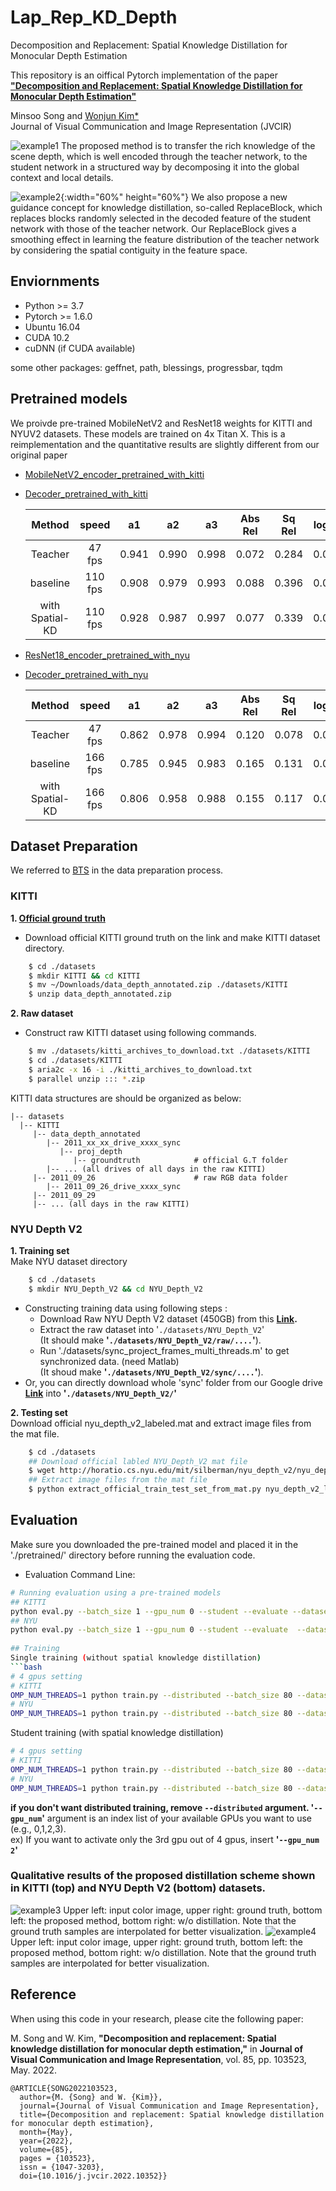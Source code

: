 # Lap_Rep_KD_Depth
Decomposition and Replacement: Spatial Knowledge Distillation for Monocular Depth Estimation

This repository is an oiffical Pytorch implementation of the paper [**"Decomposition and Replacement: Spatial Knowledge Distillation for Monocular Depth Estimation"**](https://www.sciencedirect.com/science/article/abs/pii/S1047320322000669)

Minsoo Song and [Wonjun Kim*](https://sites.google.com/view/dcvl)  
Journal of Visual Communication and Image Representation (JVCIR)

![example1](./examples/model_description.jpg)
The proposed method is to transfer the rich knowledge of the scene depth, which is well encoded through the teacher network, to the student network in a structured way by decomposing it into the global context and local details.

![example2](./examples/replaceblock_description.jpg){:width="60%" height="60%"}
We also propose a new guidance concept for knowledge distillation, so-called ReplaceBlock, which replaces blocks randomly selected in the decoded feature of the student network with those of the teacher network. Our ReplaceBlock gives a smoothing effect in learning the feature distribution of the teacher network by considering the spatial contiguity in the feature space.

## Enviornments

* Python >= 3.7
* Pytorch >= 1.6.0
* Ubuntu 16.04
* CUDA 10.2
* cuDNN (if CUDA available)

some other packages: geffnet, path, blessings, progressbar, tqdm

## Pretrained models
We proivde pre-trained MobileNetV2 and ResNet18 weights for KITTI and NYUV2 datasets. These models are trained on 4x Titan X. This is a reimplementation and the quantitative results are slightly different from our original paper
* [MobileNetV2_encoder_pretrained_with_kitti](https://1drv.ms/u/s!An562j_-CwpPgjWOAYq9lJc-QBdt?e=GuLfOI)
* [Decoder_pretrained_with_kitti](https://1drv.ms/u/s!An562j_-CwpPgjPyqk-_WOq6nx-X?e=HmH8cV)

   |Method          | speed  |  a1   |  a2   |  a3   | Abs Rel | Sq Rel | log10 | RMSE  | RMSE log |
   | :---:          | :---:  | :---: | :---: | :---: | :-----: | :----: | :---: | :---: | :------: |
   |Teacher         | 47 fps  | 0.941 | 0.990 | 0.998 |  0.072  | 0.284  | 0.030 | 2.760 |  0.109   |
   |baseline        | 110 fps | 0.908 | 0.979 | 0.993 |  0.088  | 0.396  | 0.038 | 3.294 |  0.135   |
   |with Spatial-KD | 110 fps | 0.928 | 0.987 | 0.997 |  0.077  | 0.339  | 0.033 | 3.084 |  0.118   |

* [ResNet18_encoder_pretrained_with_nyu](https://1drv.ms/u/s!An562j_-CwpPgjTGiOynIUxLpcoc?e=FS0164)
* [Decoder_pretrained_with_nyu](https://1drv.ms/u/s!An562j_-CwpPgjKEfNNaw4s4LZsw?e=zP2b0b)

   |Method          | speed  |  a1   |  a2   |  a3   | Abs Rel | Sq Rel | log10 | RMSE  | RMSE log |
   | :---:          | :---:  | :---: | :---: | :---: | :-----: | :----: | :---: | :---: | :------: |
   |Teacher         | 47 fps  | 0.862 | 0.978 | 0.994 |  0.120  | 0.078  | 0.050 | 0.431 |  0.151   |
   |baseline        | 166 fps | 0.785 | 0.945 | 0.983 |  0.165  | 0.131  | 0.068 | 0.533 |  0.193   |
   |with Spatial-KD | 166 fps | 0.806 | 0.958 | 0.988 |  0.155  | 0.117  | 0.063 | 0.500 |  0.185   |

## Dataset Preparation
We referred to [BTS](https://github.com/cogaplex-bts/bts) in the data preparation process.

### KITTI
**1. [Official ground truth](http://www.cvlibs.net/download.php?file=data_depth_annotated.zip)**  
   * Download official KITTI ground truth on the link and make KITTI dataset directory.
```bash
    $ cd ./datasets
    $ mkdir KITTI && cd KITTI
    $ mv ~/Downloads/data_depth_annotated.zip ./datasets/KITTI
    $ unzip data_depth_annotated.zip
```
**2. Raw dataset**  
   * Construct raw KITTI dataset using following commands.
```bash
    $ mv ./datasets/kitti_archives_to_download.txt ./datasets/KITTI
    $ cd ./datasets/KITTI
    $ aria2c -x 16 -i ./kitti_archives_to_download.txt
    $ parallel unzip ::: *.zip
```
KITTI data structures are should be organized as below:                           

    |-- datasets
      |-- KITTI
         |-- data_depth_annotated  
            |-- 2011_xx_xx_drive_xxxx_sync
               |-- proj_depth  
                  |-- groundtruth            # official G.T folder
            |-- ... (all drives of all days in the raw KITTI)  
         |-- 2011_09_26                      # raw RGB data folder  
            |-- 2011_09_26_drive_xxxx_sync
         |-- 2011_09_29
         |-- ... (all days in the raw KITTI)
         
 ### NYU Depth V2
**1. Training set**  
    Make NYU dataset directory
```bash
    $ cd ./datasets
    $ mkdir NYU_Depth_V2 && cd NYU_Depth_V2
```
* Constructing training data using following steps :
    * Download Raw NYU Depth V2 dataset (450GB) from this **[Link](http://horatio.cs.nyu.edu/mit/silberman/nyu_depth_v2/nyu_depth_v2_raw.zip).**  
    * Extract the raw dataset into '`./datasets/NYU_Depth_V2`'  
    (It should make **'`./datasets/NYU_Depth_V2/raw/....`'**).  
    * Run './datasets/sync_project_frames_multi_threads.m' to get synchronized data. (need Matlab)  
    (It shoud make **'`./datasets/NYU_Depth_V2/sync/....`'**).  
* Or, you can directly download whole 'sync' folder from our Google drive **[Link](https://drive.google.com/file/d/106oW6C7dfLHQYCNXZw9pn9q61ewNIZV1/view?usp=sharing)** into **'`./datasets/NYU_Depth_V2/`'**

**2. Testing set**  
    Download official nyu_depth_v2_labeled.mat and extract image files from the mat file.
```bash
    $ cd ./datasets
    ## Download official labled NYU_Depth_V2 mat file
    $ wget http://horatio.cs.nyu.edu/mit/silberman/nyu_depth_v2/nyu_depth_v2_labeled.mat
    ## Extract image files from the mat file
    $ python extract_official_train_test_set_from_mat.py nyu_depth_v2_labeled.mat splits.mat ./NYU_Depth_V2/official_splits/
```        

## Evaluation
Make sure you downloaded the pre-trained model and placed it in the './pretrained/' directory before running the evaluation code.
* Evaluation Command Line:
```bash
# Running evaluation using a pre-trained models
## KITTI
python eval.py --batch_size 1 --gpu_num 0 --student --evaluate --dataset KITTI --model MobileNetV2 --data_path      /your/workspace/KITTI/ --model_dir ./MobileNet_encoder_pretrained_KITTI.pkl --decoder_dir ./decoder_pretrained_KITTI.pkl
## NYU
python eval.py --batch_size 1 --gpu_num 0 --student --evaluate  --dataset NYU --model ResNet18 --data_path /your/workspace/NYU_Depth_V2/official_splits/test --model_dir ./ResNet18_encoder_pretrained_NYU.pkl --decoder_dir ./decoder_pretrained_NYU.pkl
    
## Training
Single training (without spatial knowledge distillation)
```bash
# 4 gpus setting
# KITTI
OMP_NUM_THREADS=1 python train.py --distributed --batch_size 80 --dataset KITTI --data_path /your/workspace/KITTI --mode Single_training --epochs 50 --model MobileNetV2 --gpu_num 0,1,2,3
# NYU
OMP_NUM_THREADS=1 python train.py --distributed --batch_size 80 --dataset NYU --data_path /your/workspace/NYU_Depth_V2/sync --mode Single_training --epochs 50 --model MobileNetV2 --gpu_num 0,1,2,3
```

Student training (with spatial knowledge distillation)
```bash
# 4 gpus setting
# KITTI
OMP_NUM_THREADS=1 python train.py --distributed --batch_size 80 --dataset KITTI --data_path /your/workspace/KITTI --model_encoder_dir ./ResNext_single_best_encoder.pkl --model_decoder_dir ./ResNext_single_best_decoder.pkl --mode Student_training --epochs 50 --T_model ResNext101 --model MobileNetV2 --gpu_num 0,1,2,3
# NYU
OMP_NUM_THREADS=1 python train.py --distributed --batch_size 80 --dataset NYU --data_path /your/workspace/NYU_Depth_V2/sync --model_encoder_dir ./ResNext_single_best_encoder.pkl --model_decoder_dir ./ResNext_single_best_decoder.pkl --mode Student_training --epochs 50 --T_model ResNext101 --model MobileNetV2 --gpu_num 0,1,2,3
```
**if you don't want distributed training, remove `--distributed` argument.
  '`--gpu_num`'** argument is an index list of your available GPUs you want to use (e.g., 0,1,2,3).  
  ex) If you want to activate only the 3rd gpu out of 4 gpus, insert **'`--gpu_num 2`'**

### Qualitative results of the proposed distillation scheme shown in KITTI (top) and NYU Depth V2 (bottom) datasets.
![example3](./examples/fig1.jpg)
Upper left: input color image, upper right: ground truth, bottom left: the proposed method, bottom right: w/o distillation. Note that the ground truth samples are interpolated for better visualization. 
![example4](./examples/fig2.jpg)
Upper left: input color image, upper right: ground truth, bottom left: the proposed method, bottom right: w/o distillation. Note that the ground truth samples are interpolated for better visualization. 

## Reference
When using this code in your research, please cite the following paper:  

M. Song and W. Kim, **"Decomposition and replacement: Spatial knowledge distillation for monocular depth estimation,"** in **Journal of Visual Communication and Image Representation**, vol. 85, pp. 103523, May. 2022.

```
@ARTICLE{SONG2022103523,
  author={M. {Song} and W. {Kim}},
  journal={Journal of Visual Communication and Image Representation}, 
  title={Decomposition and replacement: Spatial knowledge distillation for monocular depth estimation},
  month={May},
  year={2022},
  volume={85},
  pages = {103523},
  issn = {1047-3203},
  doi={10.1016/j.jvcir.2022.10352}}
```
